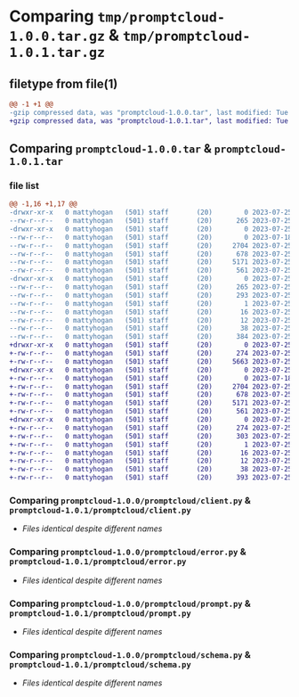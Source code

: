 # Comparing `tmp/promptcloud-1.0.0.tar.gz` & `tmp/promptcloud-1.0.1.tar.gz`

## filetype from file(1)

```diff
@@ -1 +1 @@
-gzip compressed data, was "promptcloud-1.0.0.tar", last modified: Tue Jul 25 21:22:47 2023, max compression
+gzip compressed data, was "promptcloud-1.0.1.tar", last modified: Tue Jul 25 23:37:23 2023, max compression
```

## Comparing `promptcloud-1.0.0.tar` & `promptcloud-1.0.1.tar`

### file list

```diff
@@ -1,16 +1,17 @@
-drwxr-xr-x   0 mattyhogan   (501) staff       (20)        0 2023-07-25 21:22:47.423189 promptcloud-1.0.0/
--rw-r--r--   0 mattyhogan   (501) staff       (20)      265 2023-07-25 21:22:47.423076 promptcloud-1.0.0/PKG-INFO
-drwxr-xr-x   0 mattyhogan   (501) staff       (20)        0 2023-07-25 21:22:47.422320 promptcloud-1.0.0/promptcloud/
--rw-r--r--   0 mattyhogan   (501) staff       (20)        0 2023-07-18 18:51:52.000000 promptcloud-1.0.0/promptcloud/__init__.py
--rw-r--r--   0 mattyhogan   (501) staff       (20)     2704 2023-07-25 16:00:39.000000 promptcloud-1.0.0/promptcloud/client.py
--rw-r--r--   0 mattyhogan   (501) staff       (20)      678 2023-07-25 15:24:05.000000 promptcloud-1.0.0/promptcloud/error.py
--rw-r--r--   0 mattyhogan   (501) staff       (20)     5171 2023-07-25 21:18:18.000000 promptcloud-1.0.0/promptcloud/prompt.py
--rw-r--r--   0 mattyhogan   (501) staff       (20)      561 2023-07-25 21:15:28.000000 promptcloud-1.0.0/promptcloud/schema.py
-drwxr-xr-x   0 mattyhogan   (501) staff       (20)        0 2023-07-25 21:22:47.422887 promptcloud-1.0.0/promptcloud.egg-info/
--rw-r--r--   0 mattyhogan   (501) staff       (20)      265 2023-07-25 21:22:47.000000 promptcloud-1.0.0/promptcloud.egg-info/PKG-INFO
--rw-r--r--   0 mattyhogan   (501) staff       (20)      293 2023-07-25 21:22:47.000000 promptcloud-1.0.0/promptcloud.egg-info/SOURCES.txt
--rw-r--r--   0 mattyhogan   (501) staff       (20)        1 2023-07-25 21:22:47.000000 promptcloud-1.0.0/promptcloud.egg-info/dependency_links.txt
--rw-r--r--   0 mattyhogan   (501) staff       (20)       16 2023-07-25 21:22:47.000000 promptcloud-1.0.0/promptcloud.egg-info/requires.txt
--rw-r--r--   0 mattyhogan   (501) staff       (20)       12 2023-07-25 21:22:47.000000 promptcloud-1.0.0/promptcloud.egg-info/top_level.txt
--rw-r--r--   0 mattyhogan   (501) staff       (20)       38 2023-07-25 21:22:47.423230 promptcloud-1.0.0/setup.cfg
--rw-r--r--   0 mattyhogan   (501) staff       (20)      384 2023-07-25 15:23:39.000000 promptcloud-1.0.0/setup.py
+drwxr-xr-x   0 mattyhogan   (501) staff       (20)        0 2023-07-25 23:37:23.816305 promptcloud-1.0.1/
+-rw-r--r--   0 mattyhogan   (501) staff       (20)      274 2023-07-25 23:37:23.816197 promptcloud-1.0.1/PKG-INFO
+-rw-r--r--   0 mattyhogan   (501) staff       (20)     5663 2023-07-25 21:38:15.000000 promptcloud-1.0.1/README.md
+drwxr-xr-x   0 mattyhogan   (501) staff       (20)        0 2023-07-25 23:37:23.815289 promptcloud-1.0.1/promptcloud/
+-rw-r--r--   0 mattyhogan   (501) staff       (20)        0 2023-07-18 18:51:52.000000 promptcloud-1.0.1/promptcloud/__init__.py
+-rw-r--r--   0 mattyhogan   (501) staff       (20)     2704 2023-07-25 16:00:39.000000 promptcloud-1.0.1/promptcloud/client.py
+-rw-r--r--   0 mattyhogan   (501) staff       (20)      678 2023-07-25 15:24:05.000000 promptcloud-1.0.1/promptcloud/error.py
+-rw-r--r--   0 mattyhogan   (501) staff       (20)     5171 2023-07-25 21:18:18.000000 promptcloud-1.0.1/promptcloud/prompt.py
+-rw-r--r--   0 mattyhogan   (501) staff       (20)      561 2023-07-25 21:15:28.000000 promptcloud-1.0.1/promptcloud/schema.py
+drwxr-xr-x   0 mattyhogan   (501) staff       (20)        0 2023-07-25 23:37:23.815998 promptcloud-1.0.1/promptcloud.egg-info/
+-rw-r--r--   0 mattyhogan   (501) staff       (20)      274 2023-07-25 23:37:23.000000 promptcloud-1.0.1/promptcloud.egg-info/PKG-INFO
+-rw-r--r--   0 mattyhogan   (501) staff       (20)      303 2023-07-25 23:37:23.000000 promptcloud-1.0.1/promptcloud.egg-info/SOURCES.txt
+-rw-r--r--   0 mattyhogan   (501) staff       (20)        1 2023-07-25 23:37:23.000000 promptcloud-1.0.1/promptcloud.egg-info/dependency_links.txt
+-rw-r--r--   0 mattyhogan   (501) staff       (20)       16 2023-07-25 23:37:23.000000 promptcloud-1.0.1/promptcloud.egg-info/requires.txt
+-rw-r--r--   0 mattyhogan   (501) staff       (20)       12 2023-07-25 23:37:23.000000 promptcloud-1.0.1/promptcloud.egg-info/top_level.txt
+-rw-r--r--   0 mattyhogan   (501) staff       (20)       38 2023-07-25 23:37:23.816350 promptcloud-1.0.1/setup.cfg
+-rw-r--r--   0 mattyhogan   (501) staff       (20)      393 2023-07-25 23:36:44.000000 promptcloud-1.0.1/setup.py
```

### Comparing `promptcloud-1.0.0/promptcloud/client.py` & `promptcloud-1.0.1/promptcloud/client.py`

 * *Files identical despite different names*

### Comparing `promptcloud-1.0.0/promptcloud/error.py` & `promptcloud-1.0.1/promptcloud/error.py`

 * *Files identical despite different names*

### Comparing `promptcloud-1.0.0/promptcloud/prompt.py` & `promptcloud-1.0.1/promptcloud/prompt.py`

 * *Files identical despite different names*

### Comparing `promptcloud-1.0.0/promptcloud/schema.py` & `promptcloud-1.0.1/promptcloud/schema.py`

 * *Files identical despite different names*

